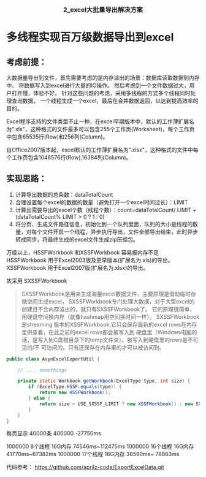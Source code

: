 ### <center>2_excel大批量导出解决方案

# 多线程实现百万级数据导出到excel


## **考虑前提：**

大数据量导出到文件，首先需要考虑的是内存溢出的场景：数据库读取数据到内存中、
将数据写入到excel进行大量的IO操作。
然后考虑到一个文件数据过大，用户打开慢，体验不好。
针对这些问题的考虑，采用多线程的方式多个线程同时处理查询数据，
一个线程生成一个excel，最后在合并数据返回，以达到提高效率的目的。

Excel程序支持的文件类型不止一种，在excel早期版本中，默认的工作薄扩展名为".xls"，这种格式的文件最多可以包含255个工作页(Worksheet)，每个工作页中包含65535行(Row)和256列(Column)。

自Office2007版本起，excel默认的工作薄扩展名为".xlsx"，这种格式的文件中每个工作页包含1048576行(Row),16384列(Column)。

## **实现思路：**

1. 计算导出数据的总条数：dataTotalCount
2. 合理设置每个excel的数据的数量（避免打开一个excel时间过长）：LIMIT
3. 计算出需要导出的excel个数（线程个数）：count=dataTotalCount/ LIMIT + (dataTotalCount% LIMIT > 0 ? 1 : 0)
4. 将分页、生成文件路径信息，初始化到一个队列里面，队列的大小是线程的数量，对每个文件开启一个线程，异步执行导出，文件全部导出结束，此时异步转成同步，将最终生成的excel文件生成zip压缩包。



万级以上，HSSFWorkbook 和XSSFWorkbook 容易报内存不足
HSSFWorkbook 用于Excel2003版及更早版本(扩展名为.xls)的导出。
XSSFWorkbook 用于Excel2007版(扩展名为.xlsx)的导出。

故采用 SXSSFWorkbook

>SXSSFWorkbook是用来生成海量excel数据文件，主要原理是借助临时存储空间生成excel，
>SXSSFWorkbook专门处理大数据，对于大型excel的创建且不会内存溢出的，就只有SXSSFWorkbook了。
>它的原理很简单，用硬盘空间换内存（就像hashmap用空间换时间一样）。 SXSSFWorkbook是streaming
>版本的XSSFWorkbook,它只会保存最新的excel rows在内存里供查看，在此之前的excel rows都会被写入到
>硬盘里（Windows电脑的话，是写入到C盘根目录下的temp文件夹）。被写入到硬盘里的rows是不可见的/不
>可访问的。只有还保存在内存里的才可以被访问到。


```java
public class AsynExcelExportUtil {

    // .... somethings

    private static Workbook getWorkbook(ExcelType type, int size) {
        if (ExcelType.HSSF.equals(type)) {
            return new HSSFWorkbook();
        } else {
            return size < USE_SXSSF_LIMIT ? new XSSFWorkbook() : new SXSSFWorkbook();
        }
    }
}
```

每页显示 40000条
400000   -27750ms

1000000  8个线程 16G内存    74546ms~112475ms
1000000  16个线程 16G内存  41770ms~67382ms
1000000  17个线程 16G内存  38590ms~ 78863ms



代码参考： https://github.com/aprilz-code/ExportExcelData.git
